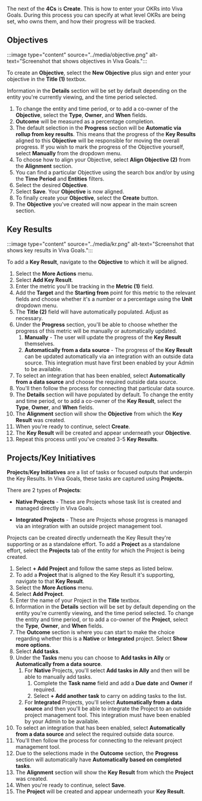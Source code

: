 The next of the **4Cs** is **Create**. This is how to enter your OKRs into Viva Goals. During this process you can specify at what level OKRs are being set, who owns them, and how their progress will be tracked.

## Objectives

:::image type="content" source="../media/objective.png" alt-text="Screenshot that shows objectives in Viva Goals.":::

To create an **Objective**, select the **New Objective** plus sign and enter your objective in the **Title (1)** textbox.

Information in the **Details** section will be set by default depending on the entity you're currently viewing, and the time period selected.

1. To change the entity and time period, or to add a co-owner of the **Objective**, select the **Type**, **Owner**, and **When** fields.
1. **Outcome** will be measured as a percentage completion.
1. The default selection in the **Progress** section will be **Automatic via rollup from key results**. This means that the progress of the **Key Results** aligned to this **Objective** will be responsible for moving the overall progress. If you wish to mark the progress of the Objective yourself, select **Manually** from the dropdown menu.
1. To choose how to align your Objective, select **Align Objective (2)** from the **Alignment** section.
1. You can find a particular Objective using the search box and/or by using the **Time Period** and **Entities** filters.
1. Select the desired **Objective**.
1. Select **Save**. Your **Objective** is now aligned.
1. To finally create your **Objective**, select the **Create** button.
1. The **Objective** you've created will now appear in the main screen section.

## Key Results

:::image type="content" source="../media/kr.png" alt-text="Screenshot that shows key results in Viva Goals.":::

To add a **Key Result**, navigate to the **Objective** to which it will be aligned.

1. Select the **More Actions** menu.
1. Select **Add Key Result**.
1. Enter the metric you'll be tracking in the **Metric (1)** field.
1. Add the **Target** and the **Starting from** point for this metric to the relevant fields and choose whether it's a number or a percentage using the **Unit** dropdown menu.
1. The **Title (2)** field will have automatically populated. Adjust as necessary.
1. Under the **Progress** section, you'll be able to choose whether the progress of this metric will be manually or automatically updated.
    1. **Manually** - The user will update the progress of the **Key Result** themselves.
    1. **Automatically from a data source** - The progress of the **Key Result** can be updated automatically via an integration with an outside data source. This integration must have first been enabled by your Admin to be available.
1. To select an integration that has been enabled, select **Automatically from a data source** and choose the required outside data source.
1. You'll then follow the process for connecting that particular data source.
1. The **Details** section will have populated by default. To change the entity and time period, or to add a co-owner of the **Key Result**, select the **Type**, **Owner**, and **When** fields.
1. The **Alignment** section will show the **Objective** from which the **Key Result** was created.
1. When you're ready to continue, select **Create**.
1. The **Key Result** will be created and appear underneath your **Objective**.
1. Repeat this process until you've created 3-5 **Key Results**.

## Projects/Key Initiatives

**Projects**/**Key Initiatives** are a list of tasks or focused outputs that underpin the Key Results. In Viva Goals, these tasks are captured using **Projects.**

There are 2 types of **Projects**:

- **Native Projects** - These are Projects whose task list is created and managed directly in Viva Goals.

- **Integrated Projects** - These are Projects whose progress is managed via an integration with an outside project management tool.

Projects can be created directly underneath the Key Result they're supporting or as a standalone effort. To add a **Project** as a standalone effort, select the **Projects** tab of the entity for which the Project is being created.

1. Select **+ Add Project** and follow the same steps as listed below.
1. To add a **Project** that is aligned to the Key Result it's supporting, navigate to that **Key Result**.
1. Select the **More Actions** menu.
1. Select **Add Project**.
1. Enter the name of your Project in the **Title** textbox.
1. Information in the **Details** section will be set by default depending on the entity you're currently viewing, and the time period selected. To change the entity and time period, or to add a co-owner of the **Project**, select the **Type**, **Owner**, and **When** fields.
1. The **Outcome** section is where you can start to make the choice regarding whether this is a **Native** or **Integrated** project. Select **Show more options**.
1. Select **Add tasks**.
1. Under the **Tasks** menu you can choose to **Add tasks in Ally** or **Automatically from a data source**.
    1. For **Native** Projects, you'll select **Add tasks in Ally** and then will be able to manually add tasks.
        1. Complete the **Task name** field and add a **Due date** and **Owner** if required.
        1. Select **+ Add another task** to carry on adding tasks to the list.
    1. For **Integrated** Projects, you'll select **Automatically from a data source** and then you'll be able to integrate the Project to an outside project management tool. This integration must have been enabled by your Admin to be available.
1. To select an integration that has been enabled, select **Automatically from a data source** and select the required outside data source.
1. You'll then follow the process for connecting to the relevant project management tool.
1. Due to the selections made in the **Outcome** section, the **Progress** section will automatically have **Automatically based on completed tasks**.
1. The **Alignment** section will show the **Key Result** from which the **Project** was created.
1. When you're ready to continue, select **Save**.
1. The **Project** will be created and appear underneath your **Key Result**.
